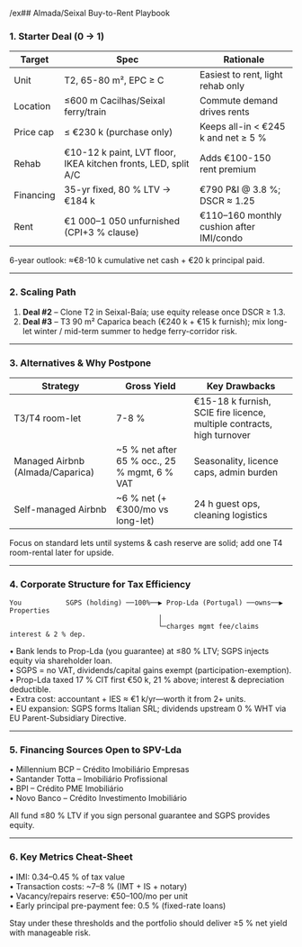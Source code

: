 /ex## Almada/Seixal Buy-to-Rent Playbook

### 1. Starter Deal (0 → 1)

|Target|Spec|Rationale|
|---|---|---|
|Unit|T2, 65-80 m², EPC ≥ C|Easiest to rent, light rehab only|
|Location|≤600 m Cacilhas/Seixal ferry/train|Commute demand drives rents|
|Price cap|≤ €230 k (purchase only)|Keeps all-in < €245 k and net ≥ 5 %|
|Rehab|€10-12 k paint, LVT floor, IKEA kitchen fronts, LED, split A/C|Adds €100-150 rent premium|
|Financing|35-yr fixed, 80 % LTV → €184 k|€790 P&I @ 3.8 %; DSCR ≈ 1.25|
|Rent|€1 000–1 050 unfurnished (CPI+3 % clause)|€110–160 monthly cushion after IMI/condo|

6-year outlook: ≈€8-10 k cumulative net cash + €20 k principal paid.

---

### 2. Scaling Path

1. **Deal #2** – Clone T2 in Seixal-Baía; use equity release once DSCR ≥ 1.3.
2. **Deal #3** – T3 90 m² Caparica beach (€240 k + €15 k furnish); mix long-let winter / mid-term summer to hedge ferry-corridor risk.

---

### 3. Alternatives & Why Postpone

|Strategy|Gross Yield|Key Drawbacks|
|---|---|---|
|T3/T4 room-let|7-8 %|€15-18 k furnish, SCIE fire licence, multiple contracts, high turnover|
|Managed Airbnb (Almada/Caparica)|~5 % net after 65 % occ., 25 % mgmt, 6 % VAT|Seasonality, licence caps, admin burden|
|Self-managed Airbnb|~6 % net (+€300/mo vs long-let)|24 h guest ops, cleaning logistics|

Focus on standard lets until systems & cash reserve are solid; add one T4 room-rental later for upside.

---

### 4. Corporate Structure for Tax Efficiency

```
You           SGPS (holding) ──100%──▶ Prop-Lda (Portugal) ──owns──▶ Properties
                                     │
                                     └─charges mgmt fee/claims interest & 2 % dep.
```

• Bank lends to Prop-Lda (you guarantee) at ≤80 % LTV; SGPS injects equity via shareholder loan.  
• SGPS = no VAT, dividends/capital gains exempt (participation-exemption).  
• Prop-Lda taxed 17 % CIT first €50 k, 21 % above; interest & depreciation deductible.  
• Extra cost: accountant + IES ≈ €1 k/yr—worth it from 2+ units.  
• EU expansion: SGPS forms Italian SRL; dividends upstream 0 % WHT via EU Parent-Subsidiary Directive.

---

### 5. Financing Sources Open to SPV-Lda

• Millennium BCP – Crédito Imobiliário Empresas  
• Santander Totta – Imobiliário Profissional  
• BPI – Crédito PME Imobiliário  
• Novo Banco – Crédito Investimento Imobiliário

All fund ≤80 % LTV if you sign personal guarantee and SGPS provides equity.

---

### 6. Key Metrics Cheat-Sheet

• IMI: 0.34–0.45 % of tax value  
• Transaction costs: ~7–8 % (IMT + IS + notary)  
• Vacancy/repairs reserve: €50–100/mo per unit  
• Early principal pre-payment fee: 0.5 % (fixed-rate loans)

Stay under these thresholds and the portfolio should deliver ≥5 % net yield with manageable risk.